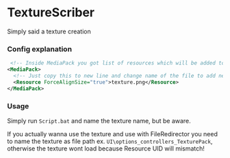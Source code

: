 # TextureScriber
Simply said a texture creation

### Config explanation
```xml
 <!-- Inside MediaPack you got list of resources which will be added to texture -->
<MediaPack>
  <!-- Just copy this to new line and change name of the file to add new resource -->
  <Resource ForceAlignSize="true">texture.png</Resource>
</MediaPack>
```
### Usage
Simply run `Script.bat` and name the texture name, but be aware. 

If you actually wanna use the texture and use with FileRedirector you need to name the texture as file path ex. `UI\options_controllers_TexturePack`, otherwise the texture wont load because Resource UID will mismatch!
